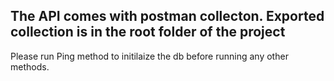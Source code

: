 ## The API comes with postman collecton. Exported collection is in the root folder of the project

Please run Ping method to initilaize the db before running any other methods.


